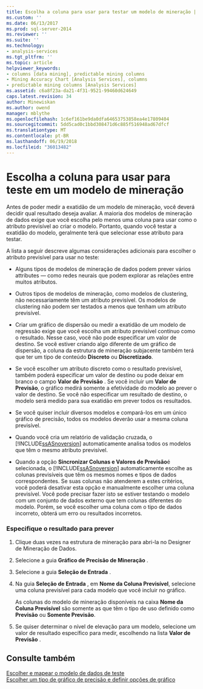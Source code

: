 ```yaml
---
title: Escolha a coluna para usar para testar um modelo de mineração | Microsoft Docs
ms.custom: ''
ms.date: 06/13/2017
ms.prod: sql-server-2014
ms.reviewer: ''
ms.suite: ''
ms.technology:
- analysis-services
ms.tgt_pltfrm: ''
ms.topic: article
helpviewer_keywords:
- columns [data mining], predictable mining columns
- Mining Accuracy Chart [Analysis Services], columns
- predictable mining columns [Analysis Services]
ms.assetid: c6a8f23a-da21-4f31-9521-99460d624649
caps.latest.revision: 34
author: Minewiskan
ms.author: owend
manager: mblythe
ms.openlocfilehash: 1c6ef161be9da0dfa64653753858ea4e17809404
ms.sourcegitcommit: 5dd5cad0c1bbd308471d6c885f516948ad67dfcf
ms.translationtype: MT
ms.contentlocale: pt-BR
ms.lasthandoff: 06/19/2018
ms.locfileid: "36013482"
---
```

# <a name="choose-the-column-to-use-for-testing-a-mining-model"></a>Escolha a coluna para usar para teste em um modelo de mineração
  Antes de poder medir a exatidão de um modelo de mineração, você deverá decidir qual resultado deseja avaliar. A maioria dos modelos de mineração de dados exige que você escolha pelo menos uma coluna para usar como o atributo previsível ao criar o modelo. Portanto, quando você testar a exatidão do modelo, geralmente terá que selecionar esse atributo para testar.  
  
 A lista a seguir descreve algumas considerações adicionais para escolher o atributo previsível para usar no teste:  
  
-   Alguns tipos de modelos de mineração de dados podem prever vários attributes — como redes neurais que podem explorar as relações entre muitos atributos.  
  
-   Outros tipos de modelos de mineração, como modelos de clustering, não necessariamente têm um atributo previsível. Os modelos de clustering não podem ser testados a menos que tenham um atributo previsível.  
  
-   Criar um gráfico de dispersão ou medir a exatidão de um modelo de regressão exige que você escolha um atributo previsível contínuo como o resultado. Nesse caso, você não pode especificar um valor de destino. Se você estiver criando algo diferente de um gráfico de dispersão, a coluna da estrutura de mineração subjacente também terá que ter um tipo de conteúdo **Discreto** ou **Discretizado**.  
  
-   Se você escolher um atributo discreto como o resultado previsível, também poderá especificar um valor de destino ou pode deixar em branco o campo **Valor de Previsão** . Se você incluir um **Valor de Previsão**, o gráfico medirá somente a efetividade do modelo ao prever o valor de destino. Se você não especificar um resultado de destino, o modelo será medido para sua exatidão em prever todos os resultados.  
  
-   Se você quiser incluir diversos modelos e compará-los em um único gráfico de precisão, todos os modelos deverão usar a mesma coluna previsível.  
  
-   Quando você cria um relatório de validação cruzada, o [!INCLUDE[ssASnoversion](../../includes/ssasnoversion-md.md)] automaticamente analisa todos os modelos que têm o mesmo atributo previsível.  
  
-   Quando a opção **Sincronizar Colunas e Valores de Previsão**é selecionada, o [!INCLUDE[ssASnoversion](../../includes/ssasnoversion-md.md)] automaticamente escolhe as colunas previsíveis que têm os mesmos nomes e tipos de dados correspondentes. Se suas colunas não atenderem a estes critérios, você poderá desativar esta opção e manualmente escolher uma coluna previsível. Você pode precisar fazer isto se estiver testando o modelo com um conjunto de dados externo que tem colunas diferentes do modelo. Porém, se você escolher uma coluna com o tipo de dados incorreto, obterá um erro ou resultados incorretos.  
  
### <a name="specify-the-outcome-to-predict"></a>Especifique o resultado para prever  
  
1.  Clique duas vezes na estrutura de mineração para abri-la no Designer de Mineração de Dados.  
  
2.  Selecione a guia **Gráfico de Precisão de Mineração** .  
  
3.  Selecione a guia **Seleção de Entrada** .  
  
4.  Na guia **Seleção de Entrada** , em **Nome da Coluna Previsível**, selecione uma coluna previsível para cada modelo que você incluir no gráfico.  
  
     As colunas do modelo de mineração disponíveis na caixa **Nome da Coluna Previsível** são somente as que têm o tipo de uso definido como **Previsão** ou **Somente Previsão**.  
  
5.  Se quiser determinar o nível de elevação para um modelo, selecione um valor de resultado específico para medir, escolhendo na lista **Valor de Previsão** .  
  
## <a name="see-also"></a>Consulte também  
 [Escolher e mapear o modelo de dados de teste](choose-and-map-model-testing-data.md)   
 [Escolher um tipo de gráfico de precisão e definir opções de gráfico](choose-an-accuracy-chart-type-and-set-chart-options.md)  
  
  